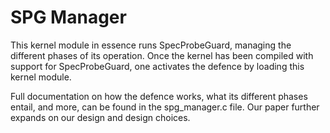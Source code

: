 # SPG Manager
This kernel module in essence runs SpecProbeGuard, managing the different phases of its operation. Once the kernel has been compiled with support for SpecProbeGuard, one activates the defence by loading this kernel module.

Full documentation on how the defence works, what its different phases entail, and more, can be found in the spg_manager.c file. Our paper further expands on our design and design choices.